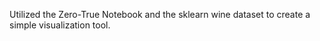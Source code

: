 Utilized the Zero-True Notebook and the sklearn wine dataset to create a simple visualization tool.
